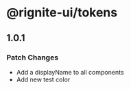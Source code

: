 # @rignite-ui/tokens

## 1.0.1

### Patch Changes

- Add a displayName to all components
- Add new test color
